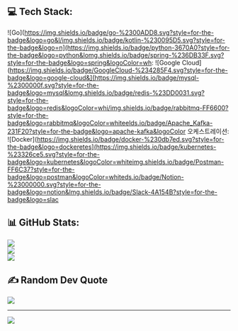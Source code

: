 
## 💻 Tech Stack:
![Go](https://img.shields.io/badge/go-%2300ADD8.svg?style=for-the-badge&logo=go&l/img.shields.io/badge/kotlin-%230095D5.svg?style=for-the-badge&logo=n](https://img.shields.io/badge/python-3670A0?style=for-the-badge&logo=python&lomg.shields.io/badge/spring-%236DB33F.svg?style=for-the-badge&logo=spring&logoColor=wh:
![Google Cloud](https://img.shields.io/badge/GoogleCloud-%234285F4.svg?style=for-the-badge&logo=google-cloud&](https://img.shields.io/badge/mysql-%2300000f.svg?style=for-the-badge&logo=mysql&lomg.shields.io/badge/redis-%23DD0031.svg?style=for-the-badge&logo=redis&logoColor=whi/img.shields.io/badge/rabbitmq-FF6600?style=for-the-badge&logo=rabbitmq&logoColor=whiteelds.io/badge/Apache_Kafka-231F20?style=for-the-badge&logo=apache-kafka&logoColor 오케스트레이션:
![Docker](https://img.shields.io/badge/docker-%230db7ed.svg?style=for-the-badge&logo=dockeretes](https://img.shields.io/badge/kubernetes-%23326ce5.svg?style=for-the-badge&logo=kubernetes&logoColor=whiteimg.shields.io/badge/Postman-FF6C37?style=for-the-badge&logo=postman&logoColor=whiteds.io/badge/Notion-%23000000.svg?style=for-the-badge&logo=notion&lmg.shields.io/badge/Slack-4A154B?style=for-the-badge&logo=slac


## 📊 GitHub Stats:
![](https://github-readme-stats.vercel.app/api?username=YouSangSon&theme=radical&hide_border=false&include_all_commits=false&count_private=true)<br/>
![](https://github-readme-streak-stats.herokuapp.com/?user=YouSangSon&theme=radical&hide_border=false)
<br/>
![](https://github-readme-stats.vercel.app/api/top-langs/?username=YouSangSon&theme=radical&hide_border=false&include_all_commits=false&count_private=true&layout=compact)

<!-- ## 🏆 GitHub Trophies -->
<!-- ![](https://github-profile-trophy.vercel.app/?username=YouSangSon&theme=radical&no-frame=false&no-bg=false&margin-w=4) -->

## ✍️ Random Dev Quote
![](https://quotes-github-readme.vercel.app/api?type=horizontal&theme=radical)

<!-- ### 🔝 Top Contributed Repo -->
<!-- ![](https://github-contributor-stats.vercel.app/api?username=YouSangSon&limit=5&theme=radical&combine_all_yearly_contributions=true) -->

---
[![](https://visitcount.itsvg.in/api?id=YouSangSon&icon=0&color=0)](https://visitcount.itsvg.in)

<!-- Proudly created with GPRM ( https://gprm.itsvg.in ) -->
